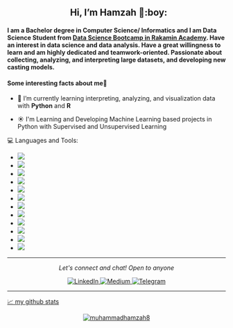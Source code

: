 <h2 align="center"> <img src="https://media.giphy.com/media/hvRJCLFzcasrR4ia7z/giphy.gif" width="5px" height="50px"> Hi, I’m Hamzah 🙂:boy:
 
#### I am a Bachelor degree in Computer Science/ Informatics and I am Data Science Student from [Data Science Bootcamp in Rakamin Academy](https://rakamin.com/). Have an interest in data science and data analysis. Have a great willingness to learn and am highly dedicated and teamwork-oriented. Passionate about collecting, analyzing, and interpreting large datasets, and developing new casting models.
 
 #### Some interesting facts about me:boy:

- 🌱 I’m currently learning interpreting, analyzing, and visualization data with **Python** and **R**
  
- ☀️ I'm Learning and Developing Machine Learning based projects in Python with Supervised and Unsupervised Learning
 

💻 Languages and Tools:
- <img src ="https://img.shields.io/badge/Python-3776AB?style=for-the-badge&logo=python&logoColor=white">
- <img src ="https://img.shields.io/badge/MySQL-005C84?style=for-the-badge&logo=mysql&logoColor=white">
- <img src ="https://img.shields.io/badge/PostgreSQL-316192?style=for-the-badge&logo=postgresql&logoColor=white">
- <img src ="https://img.shields.io/badge/R-276DC3?style=for-the-badge&logo=r&logoColor=white">
- <img src ="https://img.shields.io/badge/Microsoft_Excel-217346?style=for-the-badge&logo=microsoft-excel&logoColor=white">
- <img src ="https://img.shields.io/badge/Java-ED8B00?style=for-the-badge&logo=java&logoColor=whit">
- <img src ="https://img.shields.io/badge/PHP-777BB4?style=for-the-badge&logo=php&logoColor=white">
- <img src ="https://img.shields.io/badge/HTML-239120?style=for-the-badge&logo=html5&logoColor=white">
- <img src ="https://img.shields.io/badge/Tableau-E97627?style=for-the-badge&logo=Tableau&logoColor=white">
- <img src ="https://img.shields.io/badge/JavaScript-323330?style=for-the-badge&logo=javascript&logoColor=F7DF1E">
- <img src ="https://img.shields.io/badge/CSS-239120?&style=for-the-badge&logo=css3&logoColor=white">
- <img src ="https://img.shields.io/badge/Google%20Analytics-E37400?style=for-the-badge&logo=google%20analytics&logoColor=white">

<hr>
<p align="center">
  <i>Let's connect and chat! Open to anyone</i>
<p align="center">
    <a href="https://www.linkedin.com/in/muhammadhamzah8/" target="_blank">
    <img src="https://img.shields.io/badge/LinkedIn-0077B5?style=for-the-badge&logo=linkedin&logoColor=white" alt="LinkedIn"/>
    </a>
    <a href="https://muhammadhamzah8.medium.com/" target="_blank">
    <img src="https://img.shields.io/badge/Medium-12100E?style=for-the-badge&logo=medium&logoColor=white" alt="Medium"/>
    </a>
    <a href="https://t.me/muhammadhamzah8" target="_blank">
    <img src="https://img.shields.io/badge/Telegram-2CA5E0?style=for-the-badge&logo=telegram&logoColor=white" alt="Telegram"/>
     
<hr>
 📈 my github stats

<p align="center"> <img src="https://github-readme-stats.vercel.app/api?username=muhammadhamzah8&show_icons=true&theme=gotham" alt="muhammadhamzah8" />
